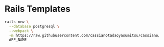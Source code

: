 
# Rails Templates

```bash
rails new \
  --database postgresql \
  --webpack \
  -m https://raw.githubusercontent.com/cassianotadaoyasumitsu/cassiano/master/template2.rb \
  APP_NAME
```

